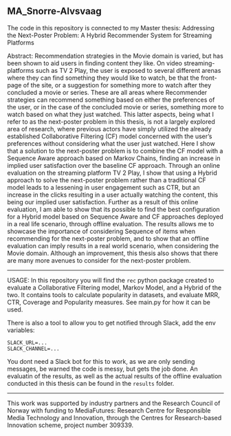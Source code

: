 ## MA_Snorre-Alvsvaag
The code in this repository is connected to my Master thesis: Addressing the Next-Poster Problem: A Hybrid Recommender System for Streaming Platforms

Abstract:
Recommendation strategies in the Movie domain is varied, but has been shown to aid
users in finding content they like. On video streaming-platforms such as TV 2 Play, the
user is exposed to several different arenas where they can find something they would
like to watch, be that the front-page of the site, or a suggestion for something more to
watch after they concluded a movie or series. These are all areas where Recommender
strategies can recommend something based on either the preferences of the user, or in
the case of the concluded movie or series, something more to watch based on what they
just watched. This latter aspects, being what I refer to as the next-poster problem in this
thesis, is not a largely explored area of research, where previous actors have simply utilized
the already established Collaborative Filtering (CF) model concerned with the user’s
preferences without considering what the user just watched. Here I show that a solution to
the next-poster problem is to combine the CF model with a Sequence Aware approach based
on Markov Chains, finding an increase in implied user satisfaction over the baseline CF
approach. Through an online evaluation on the streaming platform TV 2 Play, I show that
using a Hybrid approach to solve the next-poster problem rather than a traditional CF model
leads to a lessening in user engagement such as CTR, but an increase in the clicks resulting
in a user actually watching the content, this being our implied user satisfaction. Further
as a result of this online evaluation, I am able to show that its possible to find the best
configuration for a Hybrid model based on Sequence Aware and CF approaches deployed
in a real life scenario, through offline evaluation. The results allows me to showcase the
importance of considering Sequence of items when recommending for the next-poster
problem, and to show that an offline evaluation can imply results in a real world scenario,
when considering the Movie domain. Although an improvement, this thesis also shows that
there are many more avenues to consider for the next-poster problem.

---
USAGE:
In this repository you will find the `rec` python package created to evaluate a Collaborative Filtering model, Markov Model, and a Hybrid of the two. 
It contains tools to calculate popularity in datasets, and evaluate MRR, CTR, Coverage and Popularity measures. See main.py for how it can be used.

There is also a tool to allow you to get notified through Slack, add the env variables:
```
SLACK_URL=...
SLACK_CHANNEL=...
```

You dont need a Slack bot for this to work, as we are only sending messages, be warned the code is messy, but gets the job done. An evaluatin of the results, as well as the actual results of the offline evaluation conducted in this thesis can be found in the `results` folder. 

---

This work was supported by industry partners and the Research Council of Norway
with funding to MediaFutures: Research Centre for Responsible Media Technology and
Innovation, through the Centres for Research-based Innovation scheme, project number
309339.

